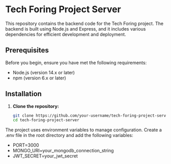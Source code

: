 # Tech Foring Project Server

This repository contains the backend code for the Tech Foring project. The backend is built using Node.js and Express, and it includes various dependencies for efficient development and deployment.

## Prerequisites

Before you begin, ensure you have met the following requirements:
- Node.js (version 14.x or later)
- npm (version 6.x or later)

## Installation

1. **Clone the repository:**
   ```sh
   git clone https://github.com/your-username/tech-foring-project-server.git
   cd tech-foring-project-server

The project uses environment variables to manage configuration. Create a .env file in the root directory and add the following variables:

- PORT=3000
- MONGO_URI=your_mongodb_connection_string
- JWT_SECRET=your_jwt_secret
